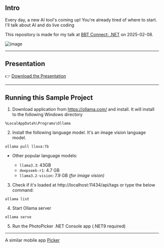 ## Intro

Every day, a new AI tool's coming up! 
You're already tired of where to start. 
I'll talk about AI and do live coding

This repository is made for my talk at [BBT Connect: .NET](https://kommunity.com/bursa-bilisim-toplulugu/events/bbt-connect-net-c94ab11a) on 2025-02-08.

![image](https://github.com/user-attachments/assets/4bc730cd-6b2e-4e32-be9f-c51eeb405716)



---

## Presentation

👉 [Download the Presentation](https://github.com/ebicoglu/photo-picker/raw/refs/heads/main/presentation.pptx) 



---

## Running this Sample Project

1. Download application from https://ollama.com/ and install. 
It will install to the following Windows directory
```
%LocalAppData%\Programs\Ollama
```

2. Install the following language model. 
It's an image vision language model.
```
ollama pull llava:7b
```

* Other popular language models:

  * `llama3.3`: 43GB
  * `deepseek-r1`: 4.7 GB
  * `llama3.2-vision`: 7.9 GB  *(for image vision)*


3. Check if it's loaded at http://localhost:11434/api/tags or type the below command:
```
ollama list
```

4. Start Ollama server
```
ollama serve
```

5. Run the PhotoPicker .NET Console app (.NET9 required)

---



A similar mobile app [Picker](https://apps.apple.com/us/app/picker-ai-best-photo-picker/id6448671716)

